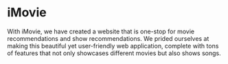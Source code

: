 # iMovie
With iMovie, we have created a website that is one-stop for movie recommendations and show recommendations. We prided ourselves at making this beautiful yet user-friendly web application, complete with tons of features that not only showcases different movies but also shows songs.
